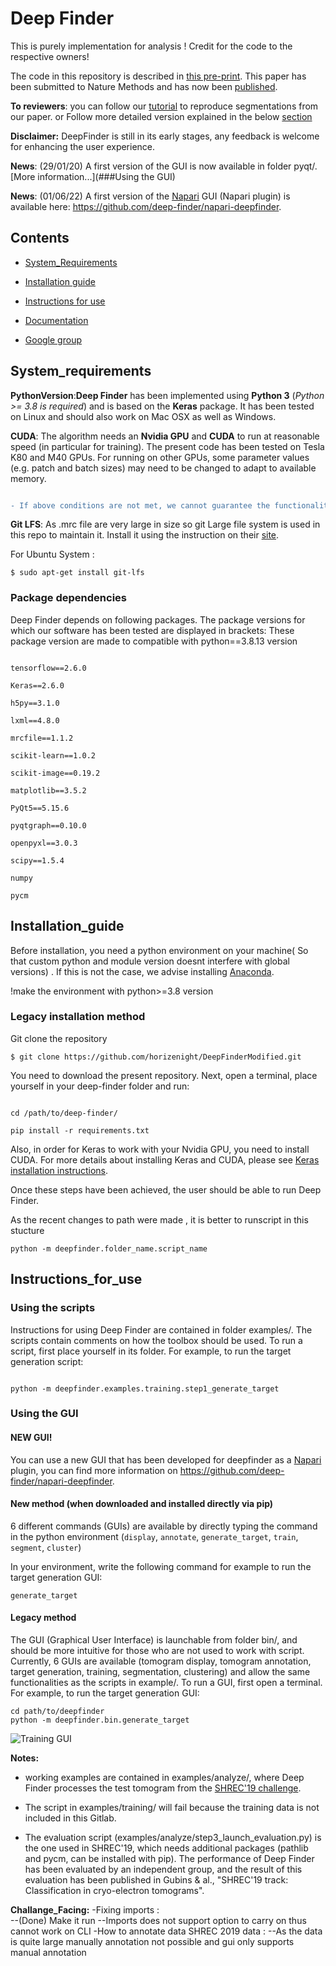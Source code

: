 
# Deep Finder
This is purely implementation for analysis ! Credit for the code to the respective owners!

The code in this repository is described in [this pre-print](https://www.biorxiv.org/content/10.1101/2020.04.15.042747v1). This paper has been submitted to Nature Methods and has now been [published](https://doi.org/10.1038/s41592-021-01275-4).

 
 
__To reviewers__: you can follow our [tutorial](https://deepfinder.readthedocs.io/en/latest/tutorial.html) to reproduce segmentations from our paper.
or Follow more detailed version explained in the below [section](##refrence)

  

__Disclaimer:__ DeepFinder is still in its early stages, any feedback is welcome for enhancing the user experience.

  

__News__: (29/01/20) A first version of the GUI is now available in folder pyqt/. [More information...](###Using the GUI)

  

__News__: (01/06/22) A first version of the [Napari](https://napari.org) GUI (Napari plugin) is available here: https://github.com/deep-finder/napari-deepfinder.

  

## Contents

- [System_Requirements](#system_requirements)

- [Installation guide](#installation_guide)

- [Instructions for use](##instructions_for_use)

- [Documentation](https://deepfinder.readthedocs.io/en/latest/)

- [Google group](https://groups.google.com/g/deepfinder)

  

## System_requirements

__PythonVersion__:__Deep Finder__ has been implemented using __Python 3__ (_Python >= 3.8 is required_) and is based on the __Keras__ package. It has been tested on Linux and should also work on Mac OSX as well as Windows.

  

__CUDA__: The algorithm needs an __Nvidia GPU__ and __CUDA__ to run at reasonable speed (in particular for training). The present code has been tested on Tesla K80 and M40 GPUs. For running on other GPUs, some parameter values (e.g. patch and batch sizes) may need to be changed to adapt to available memory.



  

```diff

- If above conditions are not met, we cannot guarantee the functionality of our code at this time.
```
__Git LFS__: As .mrc file are very large in size so git Large file system is used in this repo to maintain it. Install it using the instruction on their [site](##https://git-lfs.github.com).

For Ubuntu System :
```
$ sudo apt-get install git-lfs
```


### Package dependencies

Deep Finder depends on following packages. The package versions for which our software has been tested are displayed in brackets:
These package version are made to compatible with python==3.8.13 version 

```

tensorflow==2.6.0

Keras==2.6.0

h5py==3.1.0

lxml==4.8.0

mrcfile==1.1.2

scikit-learn==1.0.2

scikit-image==0.19.2

matplotlib==3.5.2

PyQt5==5.15.6

pyqtgraph==0.10.0

openpyxl==3.0.3

scipy==1.5.4

numpy

pycm
```

  
  

## Installation_guide

Before installation, you need a python environment on your machine( So that custom python and module version doesnt interfere with global versions) . If this is not the case, we advise installing [Anaconda](https://docs.anaconda.com/anaconda/install/linux/).

!make the environment with python>=3.8 version



 

### Legacy installation method
Git clone the repository 
```
$ git clone https://github.com/horizenight/DeepFinderModified.git
```

You need to download the present repository. Next, open a terminal, place yourself in your deep-finder folder and run:

```

cd /path/to/deep-finder/

pip install -r requirements.txt

```

Also, in order for Keras to work with your Nvidia GPU, you need to install CUDA. For more details about installing Keras and CUDA, please see [Keras installation instructions](https://keras.io/#installation).

  

Once these steps have been achieved, the user should be able to run Deep Finder.

As the recent changes to path were made , it is better to runscript in this stucture 
```
python -m deepfinder.folder_name.script_name
```

  

## Instructions_for_use

### Using the scripts

Instructions for using Deep Finder are contained in folder examples/. The scripts contain comments on how the toolbox should be used. To run a script, first place yourself in its folder. For example, to run the target generation script:

```

python -m deepfinder.examples.training.step1_generate_target
```

### Using the GUI

#### NEW GUI!

You can use a new GUI that has been developed for deepfinder as a [Napari](https://napari.org) plugin, you can find more information on https://github.com/deep-finder/napari-deepfinder.

  

#### New method (when downloaded and installed directly via pip)

6 different commands (GUIs) are available by directly typing the command in the python environment (`display`, `annotate`, `generate_target`, `train`, `segment`, `cluster`)

In your environment, write the following command for example to run the target generation GUI:

```generate_target```

  

#### Legacy method

The GUI (Graphical User Interface) is launchable from folder bin/, and should be more intuitive for those who are not used to work with script. Currently, 6 GUIs are available (tomogram display, tomogram annotation, target generation, training, segmentation, clustering) and allow the same functionalities as the scripts in example/. To run a GUI, first open a terminal. For example, to run the target generation GUI:

```
cd path/to/deepfinder
python -m deepfinder.bin.generate_target
```

  

![Training GUI](./images/gui_segment.png)

  
  

__Notes:__

- working examples are contained in examples/analyze/, where Deep Finder processes the test tomogram from the [SHREC'19 challenge](http://www2.projects.science.uu.nl/shrec/cryo-et/2019/).

- The script in examples/training/ will fail because the training data is not included in this Gitlab.

- The evaluation script (examples/analyze/step3_launch_evaluation.py) is the one used in SHREC'19, which needs additional packages (pathlib and pycm, can be installed with pip). The performance of Deep Finder has been evaluated by an independent group, and the result of this evaluation has been published in Gubins & al., "SHREC'19 track: Classification in cryo-electron tomograms".

__Challange_Facing:__
-Fixing imports :	
  --(Done) Make it run 
  --Imports does not support option to carry on thus cannot work on CLI 
-How to annotate data SHREC 2019 data :
  --As the data is quite large manually annotation not possible and gui only supports manual annotation 
